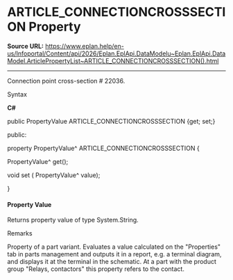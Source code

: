 # ARTICLE_CONNECTIONCROSSSECTION Property

**Source URL:** https://www.eplan.help/en-us/Infoportal/Content/api/2026/Eplan.EplApi.DataModelu~Eplan.EplApi.DataModel.ArticlePropertyList~ARTICLE_CONNECTIONCROSSSECTION().html

---

Connection point cross-section # 22036.

Syntax

**C#**



public PropertyValue ARTICLE_CONNECTIONCROSSSECTION {get; set;}

public:

property PropertyValue^ ARTICLE_CONNECTIONCROSSSECTION {

   PropertyValue^ get();

   void set (    PropertyValue^ value);

}


#### Property Value

Returns property value of type System.String.

Remarks

Property of a part variant. Evaluates a value calculated on the "Properties" tab in parts management and outputs it in a report, e.g. a terminal diagram, and displays it at the terminal in the schematic. At a part with the product group "Relays, contactors" this property refers to the contact.
